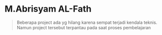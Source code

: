 # M.Abrisyam AL-Fath 

>Beberapa project ada yg hilang karena sempat terjadi kendala teknis. Namun project tersebut terpantau pada saat proses pembelajaran

